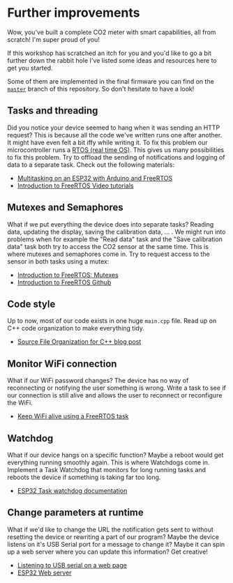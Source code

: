 # Further improvements

Wow, you've built a complete CO2 meter with smart capabilities, all from scratch! I'm super proud of you!

If this workshop has scratched an itch for you and you'd like to go a bit further down the rabbit hole I've listed some ideas and resources here to get you started.

Some of them are implemented in the final firmware you can find on the [`master`](https://gitlab.com/michielr/co2duino/-/tree/master/src) branch of this repository. So don't hesitate to have a look!

## Tasks and threading

Did you notice your device seemed to hang when it was sending an HTTP request? This is because all the code we've written runs one after another. It might have even felt a bit iffy while writing it. To fix this problem our microcontroller runs a [RTOS (real time OS)](https://en.wikipedia.org/wiki/Real-time_operating_system). This gives us many possibilities to fix this problem. Try to offload the sending of notifications and logging of data to a separate task. Check out the following materials:

- [Multitasking on an ESP32 with Arduino and FreeRTOS](https://savjee.be/2020/01/multitasking-esp32-arduino-freertos/)
- [Introduction to FreeRTOS Video tutorials](https://www.youtube.com/watch?v=F321087yYy4&list=PLEBQazB0HUyQ4hAPU1cJED6t3DU0h34bz)

## Mutexes and Semaphores

What if we put everything the device does into separate tasks? Reading data, updating the display, saving the calibration data, ... . We might run into problems when for example the "Read data" task and the "Save calibration data" task both try to access the CO2 sensor at the same time. This is where mutexes and semaphores come in. Try to request access to the sensor in both tasks using a mutex:

- [Introduction to FreeRTOS: Mutexes](https://www.youtube.com/watch?v=I55auRpbiTs&list=PLEBQazB0HUyQ4hAPU1cJED6t3DU0h34bz&index=6)
- [Introduction to FreeRTOS Github](https://github.com/ShawnHymel/introduction-to-rtos)

## Code style

Up to now, most of our code exists in one huge `main.cpp` file. Read up on C++ code organization to make everything tidy.

- [Source File Organization for C++ blog post](https://arne-mertz.de/2016/06/organizing-headers-and-sources/)

## Monitor WiFi connection

What if our WiFi password changes? The device has no way of reconnecting or notifying the user something is wrong. Write a task to see if our connection is still alive and allows the user to reconnect or reconfigure the WiFi.

- [Keep WiFi alive using a FreeRTOS task](https://savjee.be/2020/02/esp32-keep-wifi-alive-with-freertos-task/)

## Watchdog

What if our device hangs on a specific function? Maybe a reboot would get everything running smoothly again. This is where Watchdogs come in. Implement a Task Watchdog that monitors for long running tasks and reboots the device if something is taking far too long.

- [ESP32 Task watchdog documentation](https://docs.espressif.com/projects/esp-idf/en/latest/esp32/api-reference/system/wdts.html#task-watchdog-timer-twdt)

## Change parameters at runtime

What if we'd like to change the URL the notification gets sent to without resetting the device or rewriting a part of our program? Maybe the device listens on it's USB Serial port for a message to change it? Maybe it can spin up a web server where you can update this information? Get creative!

- [Listening to USB serial on a web page](https://learn.adafruit.com/using-webusb-with-arduino-and-tinyusb)
- [ESP32 Web server](https://randomnerdtutorials.com/esp32-web-server-arduino-ide/)
